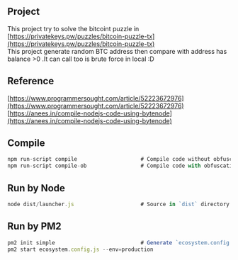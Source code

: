 ## Project
This project try to solve the bitcoint puzzle in [https://privatekeys.pw/puzzles/bitcoin-puzzle-tx](https://privatekeys.pw/puzzles/bitcoin-puzzle-tx)<br/>
This project generate random BTC address then compare with address has balance >0 .It can call too is brute force in local :D<br/>

## Reference
[https://www.programmersought.com/article/52223672976](https://www.programmersought.com/article/52223672976)<br/>
[https://anees.in/compile-nodejs-code-using-bytenode](https://anees.in/compile-nodejs-code-using-bytenode)<br/>

## Compile
```js
npm run-script compile                    # Compile code without obfuscation<br/>
npm run-script compile-ob                 # Compile code with obfuscation use `bytenode`<br/>
```

## Run by Node
```js
node dist/launcher.js                     # Source in `dist` directory
```

## Run by PM2
```js
pm2 init simple                           # Generate `ecosystem.config.js` file (eg: reference in `script` folder)
pm2 start ecosystem.config.js --env=production
```